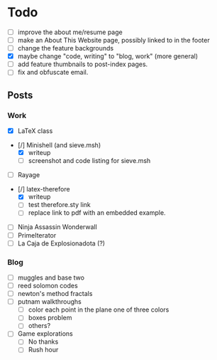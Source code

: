 # Todo #

- [ ] improve the about me/resume page
- [ ] make an About This Website page, possibly linked to in the footer
- [ ] change the feature backgrounds
- [x] maybe change "code, writing" to "blog, work" (more general)
- [ ] add feature thumbnails to post-index pages.
- [ ] fix and obfuscate email.

## Posts ##

### Work ###

- [x] LaTeX class
- [/] Minishell (and sieve.msh)
  - [x] writeup
  - [ ] screenshot and code listing for sieve.msh
- [ ] Rayage
- [/] latex-therefore
  - [x] writeup
  - [ ] test therefore.sty link
  - [ ] replace link to pdf with an embedded example.
- [ ] Ninja Assassin Wonderwall
- [ ] PrimeIterator
- [ ] La Caja de Explosionadota (?)

### Blog ###

- [ ] muggles and base two
- [ ] reed solomon codes
- [ ] newton's method fractals
- [ ] putnam walkthroughs 
  - [ ] color each point in the plane one of three colors
  - [ ] boxes problem
  - [ ] others?
- [ ] Game explorations
  - [ ] No thanks
  - [ ] Rush hour
